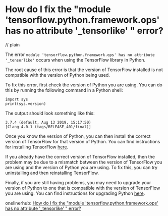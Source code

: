# How do I fix the "module 'tensorflow.python.framework.ops' has no attribute '_tensorlike' " error?
// plain

The error `module 'tensorflow.python.framework.ops' has no attribute '_tensorlike'` occurs when using the TensorFlow library in Python.

The root cause of this error is that the version of TensorFlow installed is not compatible with the version of Python being used.

To fix this error, first check the version of Python you are using. You can do this by running the following command in a Python shell:
```
import sys
print(sys.version)
```
The output should look something like this:
```
3.7.4 (default, Aug 13 2019, 15:17:50)
[Clang 4.0.1 (tags/RELEASE_401/final)]
```

Once you know the version of Python, you can then install the correct version of TensorFlow for that version of Python. You can find instructions for installing TensorFlow [here](https://www.tensorflow.org/install).

If you already have the correct version of TensorFlow installed, then the problem may be due to a mismatch between the version of TensorFlow you are using and the version of Python you are using. To fix this, you can try uninstalling and then reinstalling TensorFlow.

Finally, if you are still having problems, you may need to upgrade your version of Python to one that is compatible with the version of TensorFlow you are using. You can find instructions for upgrading Python [here](https://realpython.com/installing-python/).

onelinerhub: [How do I fix the "module 'tensorflow.python.framework.ops' has no attribute '_tensorlike' " error?](https://onelinerhub.com/python-tensorflow/how-do-i-fix-the--module--tensorflow-python-framework-ops--has-no-attribute---tensorlike----error)